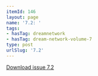 ```yaml
---
itemId: 146
layout: page
name: '7.2: '
tags:
- hasTag: dreamnetwork
- hasTag: dream-network-volume-7
type: post
urlSlug: '7.2'
---
```

<a href="files/pdfs/Volume_7/7.2-Dream-Network-Bulletin_Volume-7-Number-2.pdf" download="">Download issue 7.2</a>